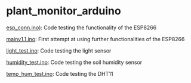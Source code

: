 # plant_monitor_arduino

[esp_conn.ino)](esp_conn.ino): Code testing the functionality of the ESP8266

[mainv1.1.ino](mainv1.1.ino): First attempt at using further functionalities of the ESP8266

[light_test.ino](light_test.ino): Code testing the light sensor

[humidity_test.ino](humidity_test.ino): Code testing the soil humidity sensor

[temp_hum_test.ino](temp_hum_test.ino): Code testing the DHT11
